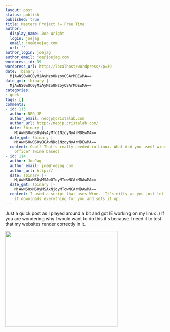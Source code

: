 ```yaml
---
layout: post
status: publish
published: true
title: Masters Project != Free Time
author:
  display_name: Joe Wright
  login: joejag
  email: joe@joejag.com
  url: ''
author_login: joejag
author_email: joe@joejag.com
wordpress_id: 39
wordpress_url: http://localhost/wordpress/?p=39
date: !binary |-
  MjAwNS0wOC0yMiAyMzo0NzoyOSArMDEwMA==
date_gmt: !binary |-
  MjAwNS0wOC0yMiAyMzo0NzoyOSArMDEwMA==
categories:
- geek
tags: []
comments:
- id: 113
  author: NEO_JP
  author_email: neojp@cristalab.com
  author_url: http://neojp.cristalab.com/
  date: !binary |-
    MjAwNS0wOS0yNyAyMTo1NzoyNyArMDEwMA==
  date_gmt: !binary |-
    MjAwNS0wOS0yOCAwNDo1NzoyNyArMDEwMA==
  content: Cool! That's really needed in Linux. What did you used? wine? crossover
    office? (wine based)
- id: 114
  author: JoeJag
  author_email: joe@joejag.com
  author_url: http://
  date: !binary |-
    MjAwNS0xMS0yMSAwOToyMTowNCArMDAwMA==
  date_gmt: !binary |-
    MjAwNS0xMS0yMSAxNjoyMTowNCArMDAwMA==
  content: I used a script that uses Wine.  It's nifty as you just let it run and
    it downloads everything for you and sets it up.
---
```

<p>Just a quick post as I played around a bit and got IE working on my linux :)  If you are wondering why I would want to do this it's because I need it to test that my websites render correctly in it.</p></p>
<p>
<a href="/i/ie.png"><img src="/i/ie.png"/ width="355" height="302"/ border="0"/ /></a></p></p>
